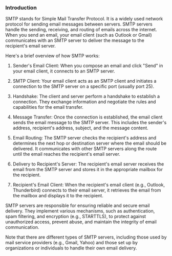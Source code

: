 ### Introduction

SMTP stands for Simple Mail Transfer Protocol. It is a widely used network protocol for sending email messages between servers. SMTP servers handle the sending, receiving, and routing of emails across the internet. When you send an email, your email client (such as Outlook or Gmail) communicates with an SMTP server to deliver the message to the recipient's email server.

Here's a brief overview of how SMTP works:

1. Sender's Email Client: When you compose an email and click "Send" in your email client, it connects to an SMTP server.
    
2. SMTP Client: Your email client acts as an SMTP client and initiates a connection to the SMTP server on a specific port (usually port 25).
    
3. Handshake: The client and server perform a handshake to establish a connection. They exchange information and negotiate the rules and capabilities for the email transfer.
    
4. Message Transfer: Once the connection is established, the email client sends the email message to the SMTP server. This includes the sender's address, recipient's address, subject, and the message content.
    
5. Email Routing: The SMTP server checks the recipient's address and determines the next hop or destination server where the email should be delivered. It communicates with other SMTP servers along the route until the email reaches the recipient's email server.
    
6. Delivery to Recipient's Server: The recipient's email server receives the email from the SMTP server and stores it in the appropriate mailbox for the recipient.
    
7. Recipient's Email Client: When the recipient's email client (e.g., Outlook, Thunderbird) connects to their email server, it retrieves the email from the mailbox and displays it to the recipient.

SMTP servers are responsible for ensuring reliable and secure email delivery. They implement various mechanisms, such as authentication, spam filtering, and encryption (e.g., STARTTLS), to protect against unauthorized access, prevent abuse, and maintain the integrity of email communication.

Note that there are different types of SMTP servers, including those used by mail service providers (e.g., Gmail, Yahoo) and those set up by organizations or individuals to handle their own email delivery.